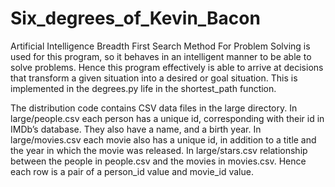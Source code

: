 # Six_degrees_of_Kevin_Bacon
Artificial Intelligence Breadth First Search Method For Problem Solving is used for this program, so it behaves in an intelligent manner to be able to solve problems. Hence this program effectively is able to arrive at decisions that transform a given situation into a desired or goal situation. This is implemented in the degrees.py life in the shortest_path function.

The distribution code contains CSV data files in the large directory.
In large/people.csv each person has a unique id, corresponding with their id in IMDb’s database. They also have a name, and a birth year.
In large/movies.csv each movie also has a unique id, in addition to a title and the year in which the movie was released.
In large/stars.csv relationship between the people in people.csv and the movies in movies.csv. Hence each row is a pair of a person_id value and movie_id value. 
